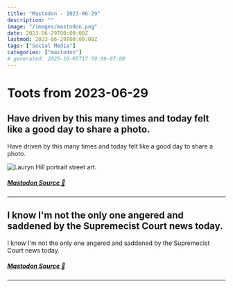```yaml
---
title: "Mastodon - 2023-06-29"
description: ""
image: "/images/mastodon.png"
date: 2023-06-29T00:00:00Z
lastmod: 2023-06-29T00:00:00Z
tags: ["Social Media"]
categories: ["mastodon"]
# generated: 2025-10-05T17:59:09-07:00
---
```


# Toots from 2023-06-29

## Have driven by this many times and today felt like a good day to share a photo.

Have driven by this many times and today felt like a good day to share a photo.

![Lauryn Hill portrait street art. ](/mastodon/media/1b90a917034b0c38.jpeg)

##### [Mastodon Source 🐘](https://hachyderm.io/@mweagle/110629874569317366)

---

## I know I'm not the only one angered and saddened by the Supremecist Court news today.

I know I'm not the only one angered and saddened by the Supremecist Court news today.

##### [Mastodon Source 🐘](https://hachyderm.io/@mweagle/110629547243343366)

---

